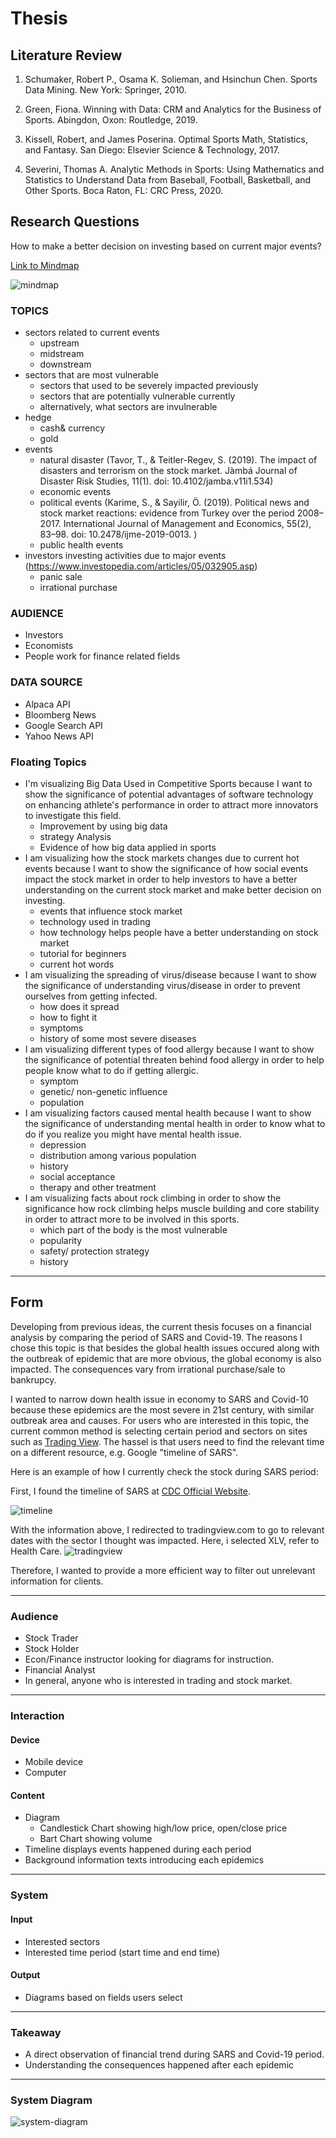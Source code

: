 # Thesis 
## Literature Review
1. Schumaker, Robert P., Osama K. Solieman, and Hsinchun Chen. Sports Data Mining. New York: Springer, 2010.

2. Green, Fiona. Winning with Data: CRM and Analytics for the Business of Sports. Abingdon, Oxon: Routledge, 2019.

3. Kissell, Robert, and James Poserina. Optimal Sports Math, Statistics, and Fantasy. San Diego: Elsevier Science & Technology, 2017.

4. Severini, Thomas A. Analytic Methods in Sports: Using Mathematics and Statistics to Understand Data from Baseball, Football, Basketball, and Other Sports. Boca Raton, FL: CRC Press, 2020.

## Research Questions
How to make a better decision on investing based on current major events?


[Link to Mindmap](https://mm.tt/1410762546?t=VqTFfbyQ62)

![mindmap](src/img/mindmap2.png)

### TOPICS
- sectors related to current events
    - upstream
    - midstream
    - downstream
- sectors that are most vulnerable
    - sectors that used to be severely impacted previously
    - sectors that are potentially vulnerable currently
    - alternatively, what sectors are invulnerable
- hedge
    - cash& currency
    - gold
- events
    - natural disaster (Tavor, T., & Teitler-Regev, S. (2019). The impact of disasters and terrorism on the stock market. Jàmbá Journal of Disaster Risk Studies, 11(1). doi: 10.4102/jamba.v11i1.534)
    - economic events
    - political events  (Karime, S., & Sayilir, Ö. (2019). Political news and stock market reactions: evidence from Turkey over the period 2008–2017. International Journal of Management and Economics, 55(2), 83–98. doi: 10.2478/ijme-2019-0013. )
    - public health events
- investors investing activities due to major events (https://www.investopedia.com/articles/05/032905.asp)
    - panic sale
    - irrational purchase
### AUDIENCE
- Investors
- Economists
- People work for finance related fields

### DATA SOURCE
- Alpaca API
- Bloomberg News
- Google Search API
- Yahoo News API

### Floating Topics
- I'm visualizing Big Data Used in Competitive Sports because I want to show the significance of potential advantages of software technology on enhancing athlete's performance in order to attract more innovators to investigate this field.
    - Improvement by using big data
    - strategy Analysis
    - Evidence of how big data applied in sports
- I am visualizing how the stock markets changes due to current hot events because I want to show the significance of how social events impact the stock market in order to help investors to have a better understanding on the current stock market and make better decision on investing.
    - events that influence stock market
    - technology used in trading
    - how technology helps people have a better understanding on stock market
    - tutorial for beginners
    - current hot words
- I am visualizing the spreading of virus/disease because I want to show the significance of understanding virus/disease in order to prevent ourselves from getting infected.
    - how does it spread
    - how to fight it
    - symptoms
    - history of some most severe diseases
- I am visualizing different types of food allergy because I want to show the significance of potential threaten behind food allergy in order to help people know what to do if getting allergic.
    - symptom
    - genetic/ non-genetic influence
    - population
- I am visualizing factors caused mental health because I want to show the significance of understanding mental health in order to know what to do if you realize you might have mental health issue.
    - depression
    - distribution among various population
    - history
    - social acceptance
    - therapy and other treatment
- I am visualizing facts about rock climbing in order to show the significance how rock climbing helps muscle building and core stability in order to attract more to be involved in this sports.
    - which part of the body is the most vulnerable
    - popularity
    - safety/ protection strategy
    - history


----

## Form
Developing from previous ideas, the current thesis focuses on a financial analysis by comparing the period of SARS and Covid-19. The reasons I chose this topic is that besides the global health issues occured along with the outbreak of epidemic that are more obvious, the global economy is also impacted. The consequences vary from irrational purchase/sale to bankrupcy.


 I wanted to narrow down health issue in economy to SARS and Covid-10 because these epidemics are the most severe in 21st century, with similar outbreak area and causes. For users who are interested in this topic, the current common method is selecting certain period and sectors on sites such as [Trading View](https://www.tradingview.com/). The hassel is that users need to find the relevant time on a different resource, e.g. Google "timeline of SARS". 

 Here is an example of how I currently check the stock during SARS period:

 First, I found the timeline of SARS at [CDC Official Website](https://www.cdc.gov/about/history/sars/timeline.htm).

 ![timeline](src/img/timeline.png)

 With the information above, I redirected to tradingview.com to go to relevant dates with the sector I thought was impacted. Here, i selected XLV, refer to Health Care. 
 ![tradingview](src/img/tradingview.png)

 Therefore, I wanted to provide a more efficient way to filter out unrelevant information for clients. 

 ---

### Audience
- Stock Trader
- Stock Holder
- Econ/Finance instructor looking for diagrams for instruction.
- Financial Analyst
- In general, anyone who is interested in trading and stock market.
---
### Interaction
#### Device
- Mobile device
- Computer
#### Content
- Diagram
    - Candlestick Chart showing high/low price, open/close price
    - Bart Chart showing volume
- Timeline displays events happened during each period
- Background information texts introducing each epidemics

---
### System
#### Input
- Interested sectors
- Interested time period (start time and end time)
#### Output
- Diagrams based on fields users select

---

### Takeaway
- A direct observation of financial trend during SARS and Covid-19 period.
- Understanding the consequences happened after each epidemic

---
### System Diagram
![system-diagram](src/img/system_diagram.png)

